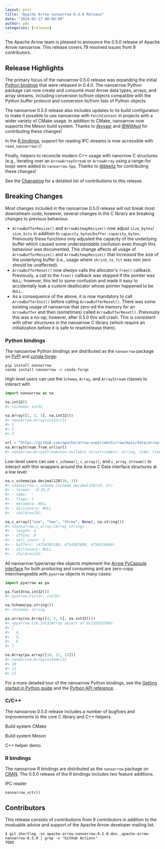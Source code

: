 ```yaml
---
layout: post
title: "Apache Arrow nanoarrow 0.4.0 Release"
date: "2024-01-27 00:00:00"
author: pmc
categories: [release]
---
```

<!--
{% comment %}
Licensed to the Apache Software Foundation (ASF) under one or more
contributor license agreements.  See the NOTICE file distributed with
this work for additional information regarding copyright ownership.
The ASF licenses this file to you under the Apache License, Version 2.0
(the "License"); you may not use this file except in compliance with
the License.  You may obtain a copy of the License at

http://www.apache.org/licenses/LICENSE-2.0

Unless required by applicable law or agreed to in writing, software
distributed under the License is distributed on an "AS IS" BASIS,
WITHOUT WARRANTIES OR CONDITIONS OF ANY KIND, either express or implied.
See the License for the specific language governing permissions and
limitations under the License.
{% endcomment %}
-->

The Apache Arrow team is pleased to announce the 0.5.0 release of
Apache Arrow nanoarrow. This release covers 79 resolved issues from
9 contributors.

## Release Highlights

The primary focus of the nanoarrow 0.5.0 release was expanding the
initial [Python bindings](#python-bindings) that were released in 0.4.0.
The nanoarrow Python package can now create and consume most Arrow
data types, arrays, and array streams, including conversion to/from
objects compatible with the Python buffer protocol and conversion
to/from lists of Python objects.

The nanoarrow 0.5.0 release also includes updates to its build
configuration to make it possible to use nanoarrow with `FetchContent`
in projects with a wider variety of CMake usage. In addition to CMake,
nanoarrow now supports the Meson build system. Thanks to
[@vyasr](https://github.com/vyasr) and [@WillAyd](https://github.com/WillAyd)
for contributing these changes!

In the [R bindings](#python-bindings), support for reading IPC streams
is now accessible with `read_nanoarrow()`!

Finally, helpers to reconcile modern C++ usage with nanorrow C
structures (e.g., iterating over an `ArrowArrayStream` or
`ArrowArray` using a range-for loop) were added to `nanoarrow.hpp`.
Thanks to [@bkeitz](https://github.com/bkietz) for contributing these
changes!

See the
[Changelog](https://github.com/apache/arrow-nanoarrow/blob/apache-arrow-nanoarrow-0.5.0/CHANGELOG.md)
for a detailed list of contributions to this release.

## Breaking Changes

Most changes included in the nanoarrow 0.5.0 release will not break most downstream
code; however, several changes in the C library are breaking changes to previous
behaviour.

- `ArrowBufferResize()` and `ArrowBitmapResize()` now adjust `size_bytes`/
  `size_bits` in addition to `capacity_bytes`/`buffer.capacity_bytes`.
  Preivously these functions only adjusted the capacity of the underlying
  buffer which caused some understandable confusion even though this
  behaviour was documented. This change affects all usage of
  `ArrowBufferReisze()` and `ArrowBitmapResize()` that *increased* the size
  of the underlying buffer (i.e., usage where `shrink_to_fit` was non zero
  should be unaffected).
- `ArrowBufferReset()` now *always* calls the allocator's `free()` callback.
  Previously, a call to the `free()` callback was skipped if the pointer was
  `NULL`; however, this led to some confusion and made it easy to accidentally
  leak a custom deallocator whose pointer happened to be `NULL`.
- As a consequence of the above, it is now mandatory to call `ArrowBufferInit()`
  before calling `ArrowBufferReset()`. There was some existing usage of nanoarrow
  that zero-ed the memory for an `ArrowBuffer` and then (sometimes) called
  `ArrowBufferReset()`. Preivously this was a no-op; however, after 0.5.0 this
  will crash. This is consistent with other structures in the nanoarrow C library
  (which require an initialization before it is safe to reset/release them).


### Python bindings

The nanoarrow Python bindings are distributed as the `nanoarrow` package on
[PyPI](https://pypi.org/) and [conda-forge](https://conda-forge.org/):

```shell
pip install nanoarrow
conda install nanoarrow -c conda-forge
```

High level users can use the `Schema`, `Array`, and `ArrayStream` classes
to interact with

```python
import nanoarrow as na

na.int32()
#> <Schema> int32

na.Array([1, 2, 3], na.int32())
#> nanoarrow.Array<int32>[3]
#> 1
#> 2
#> 3

url = "https://github.com/apache/arrow-experiments/raw/main/data/arrow-commits/arrow-commits.arrows"
na.ArrayStream.from_url(url)
#> nanoarrow.ArrayStream<non-nullable struct<commit: string, time: timestamp('us', 'UTC'), files: int3...>
```

Low-level users can use `c_schema()`, `c_array()`, and `c_array_stream()` to interact
with thin wrappers around the Arrow C Data interface structures at a low level:

```python
na.c_schema(pa.decimal128(10, 3))
#> <nanoarrow.c_schema.CSchema decimal128(10, 3)>
#> - format: 'd:10,3'
#> - name: ''
#> - flags: 2
#> - metadata: NULL
#> - dictionary: NULL
#> - children[0]:

na.c_array(["one", "two", "three", None], na.string())
#> <nanoarrow.c_array.CArray string>
#> - length: 4
#> - offset: 0
#> - null_count: 1
#> - buffers: (4754305168, 4754307808, 4754310464)
#> - dictionary: NULL
#> - children[0]:
```

All nanoarrow type/array-like objects implement the
[Arrow PyCapsule interface](https://arrow.apache.org/docs/format/CDataInterface/PyCapsuleInterface.html)
for both producing and consuming and are zero-copy interchangeable with `pyarrow`
objects in many cases:

```python
import pyarrow as pa

pa.field(na.int32())
#> pyarrow.Field<: int32>

na.Schema(pa.string())
#> <Schema> string

pa.array(na.Array([4, 5, 6], na.int32()))
#> <pyarrow.lib.Int32Array object at 0x11b552500>
#> [
#>   4,
#>   5,
#>   6
#> ]

na.Array(pa.array([10, 11, 12]))
#> nanoarrow.Array<int64>[3]
#> 10
#> 11
#> 12
```

For a more detailed tour of the nanoarrow Python bindings, see the
[Getting started in Python guide](https://arrow.apache.org/nanoarrow/latest/getting-started/python.html) and the
[Python API reference](https://arrow.apache.org/nanoarrow/latest/reference/python.html).

### C/C++

The nanoarrow 0.5.0 release includes a number of bugfixes and improvements
to the core C library and C++ helpers.

Build system CMake

Build system Meson

C++ helper demo

### R bindings

The nanoarrow R bindings are distributed as the `nanoarrow` package on
[CRAN](https://cran.r-project.org/). The 0.5.0 release of the R bindings includes
two feature additions.


IPC reader

`nanoarrow_vctr()`


## Contributors

This release consists of contributions from 9 contributors in addition
to the invaluable advice and support of the Apache Arrow developer mailing list.

```console
$ git shortlog -sn apache-arrow-nanoarrow-0.5.0.dev..apache-arrow-nanoarrow-0.5.0 | grep -v "GitHub Actions"
TODO
```
